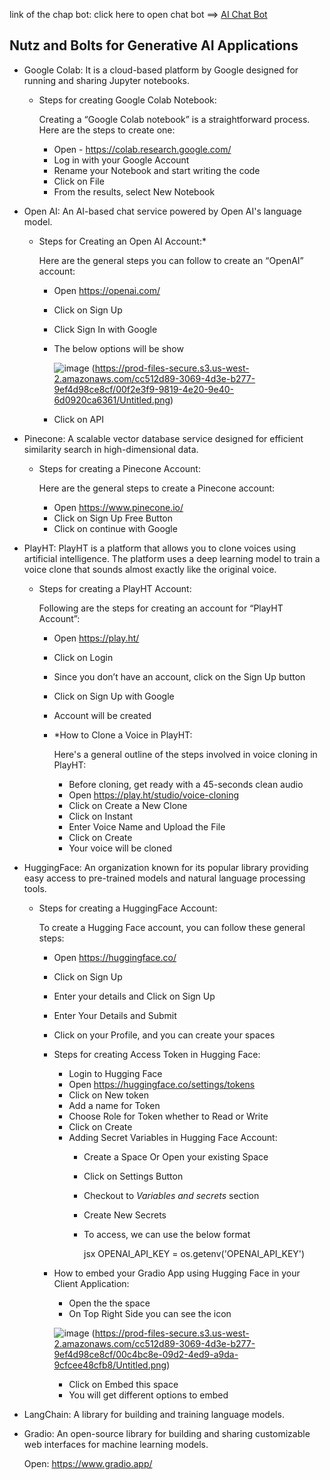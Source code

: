 link of the chap bot: click here to open chat bot ==> [AI Chat Bot](https://darshan2224.github.io/AIChatBot/)
## Nutz and Bolts for Generative AI Applications

- Google Colab: It is a cloud-based platform by Google designed for running and sharing Jupyter notebooks.
    - Steps for creating Google Colab Notebook:
        
        Creating a “Google Colab notebook” is a straightforward process. Here are the steps to create one:
        
        - Open - https://colab.research.google.com/
        - Log in with your Google Account
        - Rename your Notebook and start writing the code
        - Click on File
        - From the results, select New Notebook

- Open AI: An AI-based chat service powered by Open AI's language model.
    - Steps for Creating an Open AI Account:*
        
        Here are the general steps you can follow to create an “OpenAI” account:
        
        - Open https://openai.com/
        - Click on Sign Up
        - Click Sign In with Google
        - The below options will be show
            
            ![image](https://github.com/user-attachments/assets/20c2a3f8-d72e-48b1-a8ae-65dcf45cb09e)
(https://prod-files-secure.s3.us-west-2.amazonaws.com/cc512d89-3069-4d3e-b277-9ef4d98ce8cf/00f2e3f9-9819-4e20-9e40-6d0920ca6361/Untitled.png)
            
        - Click on API

- Pinecone: A scalable vector database service designed for efficient similarity search in high-dimensional data.
    - Steps for creating a Pinecone Account:
        
        Here are the general steps to create a Pinecone account:
        
        - Open https://www.pinecone.io/
        - Click on Sign Up Free Button
        - Click on continue with Google

- PlayHT: PlayHT is a platform that allows you to clone voices using artificial intelligence. The platform uses a deep learning model to train a voice clone that sounds almost exactly like the original voice.
    - Steps for creating a PlayHT Account:
        
        Following are the steps for creating an account for “PlayHT Account”:
        
        - Open https://play.ht/
        - Click on Login
        - Since you don’t have an account, click on the Sign Up button
        - Click on Sign Up with Google
        - Account will be created
        - *How to Clone a Voice in PlayHT:
            
            Here's a general outline of the steps involved in voice cloning in PlayHT:
            
            - Before cloning, get ready with a 45-seconds clean audio
            - Open https://play.ht/studio/voice-cloning
            - Click on Create a New Clone
            - Click on Instant
            - Enter Voice Name and Upload the File
            - Click on Create
            - Your voice will be cloned

- HuggingFace: An organization known for its popular library providing easy access to pre-trained models and natural language processing tools.
    - Steps for creating a HuggingFace Account:
        
        To create a Hugging Face account, you can follow these general steps:
        
        - Open https://huggingface.co/
        - Click on Sign Up
        - Enter your details and Click on Sign Up
        - Enter Your Details and Submit
        - Click on your Profile, and you can create your spaces
        - Steps for creating Access Token in Hugging Face:
            - Login to Hugging Face
            - Open https://huggingface.co/settings/tokens
            - Click on New token
            - Add a name for Token
            - Choose Role for Token whether to Read or Write
            - Click on Create
            - Adding Secret Variables in Hugging Face Account:
                - Create a Space Or Open your existing Space
                - Click on Settings Button
                - Checkout to *Variables and secrets* section
                - Create New Secrets
                - To access, we can use the below format
                    
                    jsx
                    OPENAI_API_KEY = os.getenv('OPENAI_API_KEY')
                    
                    
        - How to embed your Gradio App using Hugging Face in your Client Application:
            - Open the the space
            - On Top Right Side you can see the icon
            
            ![image](https://github.com/user-attachments/assets/cd023bf3-9185-4f86-ae38-7bb8e4b990b3)
(https://prod-files-secure.s3.us-west-2.amazonaws.com/cc512d89-3069-4d3e-b277-9ef4d98ce8cf/00c4bc8e-09d2-4ed9-a9da-9cfcee48cfb8/Untitled.png)
            
            - Click on Embed this space
            - You will get different options to embed
            
    
- LangChain: A library for building and training language models.
    

- Gradio: An open-source library for building and sharing customizable web interfaces for machine learning models.
    
    Open: https://www.gradio.app/
    

